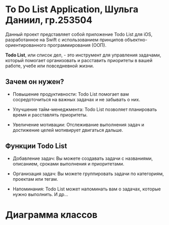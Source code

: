 # To Do List Application, Шульга Даниил, гр.253504

Данный проект представляет собой приложение Todo List для iOS, разработанное на Swift с использованием принципов объектно-ориентированного программирования (ООП).

**Todo List**, или список дел, - это инструмент для управления задачами, который помогает организовать и расставить приоритеты в вашей работе, учебе или повседневной жизни.

## Зачем он нужен?

* Повышение продуктивности: Todo List помогает вам сосредоточиться на важных задачах и не забывать о них.

* Улучшение тайм-менеджмента: Todo List позволяет планировать время и расставлять приоритеты.
  
* Увеличение мотивации: Отслеживание выполнения задач и достижение целей мотивирует двигаться дальше.

## Функции Todo List

* Добавление задач: Вы можете создавать задачи с названиями, описанием, сроками выполнения и приоритетами.

* Организация задач: Вы можете группировать задачи по категориям, проектам или тегам.
  
* Напоминания: Todo List может напоминать вам о задачах, которые нужно выполнить. И др...

# Диаграмма классов

